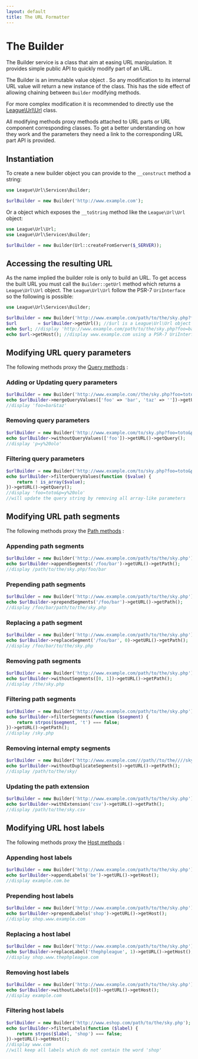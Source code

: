 ```yaml
---
layout: default
title: The URL Formatter
---
```


# The Builder

The Builder service is a class that aim at easing URL manipulation. It provides simple public API to quickly modify part of an URL.

The Builder is an immutable value object . So any modification to its internal URL value will return a new instance of the class. This has the side effect of allowing chaining between `Builder` modifying methods.

For more complex modification it is recommended to directly use the [League\Url\Url](/dev-master/url/manipulation) class.

All modifying methods proxy methods attached to URL parts or URL component corresponding classes. To get a better understanding on how they work and the parameters they need a link to the corresponding URL part API is provided.

## Instantiation

To create a new builder object you can provide to the `__construct` method a string:

~~~php
use League\Url\Services\Builder;

$urlBuilder = new Builder('http://www.example.com');
~~~

Or a object which exposes the `__toString` method like the `League\Url\Url` object:

~~~php
use League\Url\Url;
use League\Url\Services\Builder;

$urlBuilder = new Builder(Url::createFromServer($_SERVER));
~~~

## Accessing the resulting URL

As the name implied the builder role is only to build an URL. To get access the built URL you must call the `Builder::getUrl` method which returns a `League\Url\Url` object. The `League\Url\Url` follow the PSR-7 `UriInterface` so the following is possible:

~~~php
use League\Url\Services\Builder;

$urlBuilder = new Builder('http://www.example.com/path/to/the/sky.php?foo=bar#~typo');
$url        = $urlBuilder->getUrl(); //$url is a League\Url\Url object
echo $url; //display 'http://www.example.com/path/to/the/sky.php?foo=bar#~typo'
echo $url->getHost(); //display www.example.com using a PSR-7 UriInterface method
~~~

## Modifying URL query parameters

The following methods proxy the [Query methods](/dev-master/components/query/#modifying-a-query) :

### Adding or Updating query parameters

~~~php
$urlBuilder = new Builder('http://www.example.com//the/sky.php?foo=toto#~typo');
echo $urlBuilder->mergeQueryValues(['foo' => 'bar', 'taz' => ''])->getURL()->getQuery();
//display 'foo=bar&taz'
~~~

### Removing query parameters

~~~php
$urlBuilder = new Builder('http://www.example.com/to/sky.php?foo=toto&p=y+olo#~typo');
echo $urlBuilder->withoutQueryValues(['foo'])->getURL()->getQuery();
//display 'p=y%20olo'
~~~

### Filtering query parameters

~~~php
$urlBuilder = new Builder('http://www.example.com/to/sky.php?foo=toto&p=y+olo#~typo');
echo $urlBuilder->filterQueryValues(function ($value) {
	return ! is_array($value);
})->getURL()->getQuery();
//display 'foo=toto&p=y%20olo'
//will update the query string by removing all array-like parameters
~~~

## Modifying URL path segments

The following methods proxy the [Path methods](/dev-master/components/path/#path-normalization) :

### Appending path segments

~~~php
$urlBuilder = new Builder('http://www.example.com/path/to/the/sky.php');
echo $urlBuilder->appendSegments('/foo/bar')->getURL()->getPath();
//display /path/to/the/sky.php/foo/bar
~~~

### Prepending path segments

~~~php
$urlBuilder = new Builder('http://www.example.com/path/to/the/sky.php');
echo $urlBuilder->prependSegments('/foo/bar')->getURL()->getPath();
//display /foo/bar/path/to/the/sky.php
~~~

### Replacing a path segment

~~~php
$urlBuilder = new Builder('http://www.example.com/path/to/the/sky.php');
echo $urlBuilder->replaceSegment('/foo/bar', 0)->getURL()->getPath();
//display /foo/bar/to/the/sky.php
~~~

### Removing path segments

~~~php
$urlBuilder = new Builder('http://www.example.com/path/to/the/sky.php');
echo $urlBuilder->withoutSegments([0, 1])->getURL()->getPath();
//display /the/sky.php
~~~

### Filtering path segments

~~~php
$urlBuilder = new Builder('http://www.example.com/path/to/the/sky.php');
echo $urlBuilder->filterSegments(function ($segment) {
	return strpos($segment, 't') === false;
})->getURL()->getPath();
//display /sky.php
~~~

### Removing internal empty segments

~~~php
$urlBuilder = new Builder('http://www.example.com///path//to/the////sky//');
echo $urlBuilder->withoutDuplicateSegments()->getURL()->getPath();
//display /path/to/the/sky/
~~~

### Updating the path extension

~~~php
$urlBuilder = new Builder('http://www.example.com/path/to/the/sky.php');
echo $urlBuilder->withExtension('csv')->getURL()->getPath();
//display /path/to/the/sky.csv
~~~

## Modifying URL host labels

The following methods proxy the [Host methods](/dev-master/components/host/#modifying-the-host) :

### Appending host labels

~~~php
$urlBuilder = new Builder('http://www.example.com/path/to/the/sky.php');
echo $urlBuilder->appendLabels('be')->getURL()->getHost();
//display example.com.be
~~~

### Prepending host labels

~~~php
$urlBuilder = new Builder('http://www.example.com/path/to/the/sky.php');
echo $urlBuilder->prependLabels('shop')->getURL()->getHost();
//display shop.www.example.com
~~~

### Replacing a host label

~~~php
$urlBuilder = new Builder('http://www.example.com/path/to/the/sky.php');
echo $urlBuilder->replaceLabel('thephpleague', 1)->getURL()->getHost();
//display shop.www.thephpleague.com
~~~

### Removing host labels

~~~php
$urlBuilder = new Builder('http://www.example.com/path/to/the/sky.php');
echo $urlBuilder->withoutLabels([0])->getURL()->getHost();
//display example.com
~~~

### Filtering host labels

~~~php
$urlBuilder = new Builder('http://www.eshop.com/path/to/the/sky.php');
echo $urlBuilder->filterLabels(function ($label) {
	return strpos($label, 'shop') === false;
})->getURL()->getHost();
//display www.com
//will keep all labels which do not contain the word 'shop'
~~~